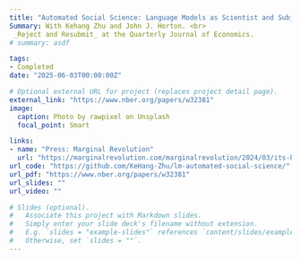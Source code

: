 ```yaml
---
title: "Automated Social Science: Language Models as Scientist and Subjects"
Summary: With Kehang Zhu and John J. Horton. <br> 
 _Reject and Resubmit_ at the Quarterly Journal of Economics.
# summary: asdf

tags:
- Completed
date: "2025-06-03T00:00:00Z"

# Optional external URL for project (replaces project detail page).
external_link: "https://www.nber.org/papers/w32381"
image:
  caption: Photo by rawpixel on Unsplash
  focal_point: Smart

links:
- name: "Press: Marginal Revolution"
  url: "https://marginalrevolution.com/marginalrevolution/2024/03/its-happening-economic-science-edition.html"
url_code: "https://github.com/KeHang-Zhu/lm-automated-social-science/"
url_pdf: "https://www.nber.org/papers/w32381"
url_slides: ""
url_video: ""

# Slides (optional).
#   Associate this project with Markdown slides.
#   Simply enter your slide deck's filename without extension.
#   E.g. `slides = "example-slides"` references `content/slides/example-slides.md`.
#   Otherwise, set `slides = ""`.
---
```

